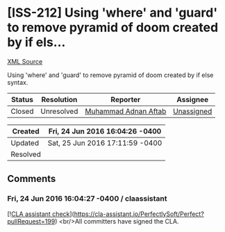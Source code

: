 # [ISS-212] Using 'where' and 'guard' to remove pyramid of doom created by if els…

[XML Source](./xml/ISS-212.xml)
<p><p>Using 'where' and 'guard' to remove pyramid of doom created by if else syntax.</p></p>





Status|Resolution|Reporter|Assignee
------|----------|--------|--------
Closed|Unresolved|[Muhammad Adnan Aftab](CoderXpert)|[Unassigned]($-1)





Created|Fri, 24 Jun 2016 16:04:26 -0400
-------|--------------
Updated|Sat, 25 Jun 2016 17:11:59 -0400
Resolved|


## Comments




### Fri, 24 Jun 2016 16:04:27 -0400 / claassistant 

<p><p>[!<a href="https://cla-assistant.io/pull/badge/signed" class="external-link" rel="nofollow">CLA assistant check</a>](<a href="https://cla-assistant.io/PerfectlySoft/Perfect?pullRequest=199" class="external-link" rel="nofollow">https://cla-assistant.io/PerfectlySoft/Perfect?pullRequest=199</a>) &lt;br/&gt;All committers have signed the CLA.</p></p>


